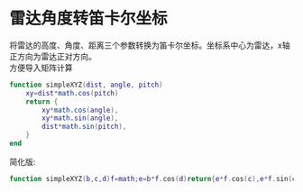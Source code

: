 # 雷达角度转笛卡尔坐标

将雷达的高度、角度、距离三个参数转换为笛卡尔坐标。坐标系中心为雷达，x轴正方向为雷达正对方向。  
方便导入矩阵计算

```lua
function simpleXYZ(dist, angle, pitch)
	xy=dist*math.cos(pitch)
	return {
		xy*math.cos(angle),
		xy*math.sin(angle),
		dist*math.sin(pitch),
	}
end
```

简化版:

```lua
function simpleXYZ(b,c,d)f=math;e=b*f.cos(d)return{e*f.cos(c),e*f.sin(c),b*f.sin(d)}end
```
